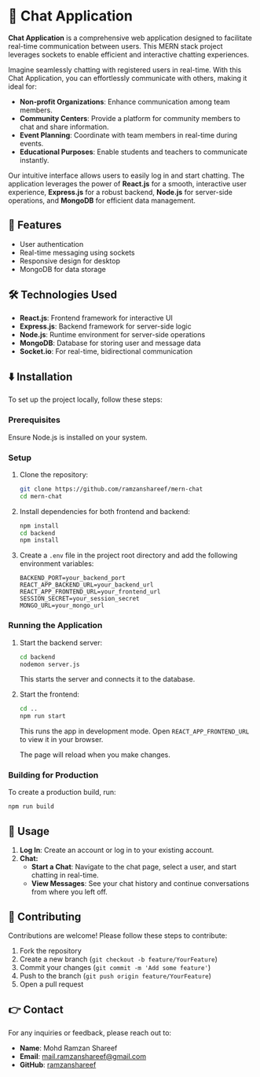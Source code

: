 # 📢 Chat Application

**Chat Application** is a comprehensive web application designed to facilitate real-time communication between users. This MERN stack project leverages sockets to enable efficient and interactive chatting experiences.

Imagine seamlessly chatting with registered users in real-time. With this Chat Application, you can effortlessly communicate with others, making it ideal for:

- **Non-profit Organizations**: Enhance communication among team members.
- **Community Centers**: Provide a platform for community members to chat and share information.
- **Event Planning**: Coordinate with team members in real-time during events.
- **Educational Purposes**: Enable students and teachers to communicate instantly.

Our intuitive interface allows users to easily log in and start chatting. The application leverages the power of **React.js** for a smooth, interactive user experience, **Express.js** for a robust backend, **Node.js** for server-side operations, and **MongoDB** for efficient data management.

## 🚀 Features

- User authentication
- Real-time messaging using sockets
- Responsive design for desktop
- MongoDB for data storage

## 🛠️ Technologies Used

- **React.js**: Frontend framework for interactive UI
- **Express.js**: Backend framework for server-side logic
- **Node.js**: Runtime environment for server-side operations
- **MongoDB**: Database for storing user and message data
- **Socket.io**: For real-time, bidirectional communication

## ⬇️ Installation

To set up the project locally, follow these steps:

### Prerequisites

Ensure Node.js is installed on your system.

### Setup

1. Clone the repository:
    ```sh
    git clone https://github.com/ramzanshareef/mern-chat
    cd mern-chat
    ```

2. Install dependencies for both frontend and backend:
    ```sh
    npm install
    cd backend
    npm install
    ```

3. Create a `.env` file in the project root directory and add the following environment variables:
    ```env
    BACKEND_PORT=your_backend_port
    REACT_APP_BACKEND_URL=your_backend_url
    REACT_APP_FRONTEND_URL=your_frontend_url
    SESSION_SECRET=your_session_secret
    MONGO_URL=your_mongo_url
    ```

### Running the Application

1. Start the backend server:
    ```sh
    cd backend
    nodemon server.js
    ```
    This starts the server and connects it to the database.

2. Start the frontend:
    ```sh
    cd ..
    npm run start
    ```
    This runs the app in development mode. Open `REACT_APP_FRONTEND_URL` to view it in your browser.

    The page will reload when you make changes.

### Building for Production

To create a production build, run:
```sh
npm run build
```

## 📝 Usage

1. **Log In**: Create an account or log in to your existing account.
2. **Chat:**
   - **Start a Chat**: Navigate to the chat page, select a user, and start chatting in real-time.
   - **View Messages**: See your chat history and continue conversations from where you left off.

## 🤝 Contributing

Contributions are welcome! Please follow these steps to contribute:

1. Fork the repository
2. Create a new branch (`git checkout -b feature/YourFeature`)
3. Commit your changes (`git commit -m 'Add some feature'`)
4. Push to the branch (`git push origin feature/YourFeature`)
5. Open a pull request

## 👉 Contact

For any inquiries or feedback, please reach out to:
- **Name**: Mohd Ramzan Shareef
- **Email**: mail.ramzanshareef@gmail.com
- **GitHub**: [ramzanshareef](https://github.com/ramzanshareef)
